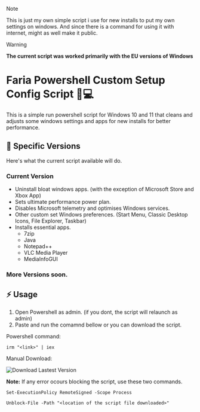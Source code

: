 > [!NOTE]
> This is just my own simple script i use for new installs to put my own settings on windows. And since there is a command for using it with internet, might as well make it public.

> [!WARNING]
> **The current script was worked primarily with the EU versions of Windows**

# Faria Powershell Custom Setup Config Script :large_blue_diamond::computer:
This is a simple run powershell script for Windows 10 and 11 that cleans and adjusts some windows settings and apps for new installs for better performance.

## :scroll: Specific Versions
Here's what the current script available will do.
### Current Version
- Uninstall bloat windows apps. (with the exception of Microsoft Store and Xbox App)
- Sets ultimate performance power plan.
- Disables Microsoft telemetry and optimises Windows services.
- Other custom set Windows preferences. (Start Menu, Classic Desktop Icons, File Explorer, Taskbar)
- Installs essential apps.
  - 7zip
  - Java
  - Notepad++
  - VLC Media Player
  - MediaInfoGUI

### More Versions soon.

## :zap: Usage
1. Open Powershell as admin. (if you dont, the script will relaunch as admin)
2. Paste and run the comamnd bellow or you can download the script.

Powershell command:
```
irm "<link>" | iex
```
Manual Download:

![Download Lastest Version](https://img.shields.io/github/downloads/dfaria5/faria-ps-utilsetupconf-script/latest/total?style=for-the-badge)

**Note:** If any error ocours blocking the script, use these two commands.
```
Set-ExecutionPolicy RemoteSigned -Scope Process
```
```
Unblock-File -Path "<location of the script file downloaded>"
```
